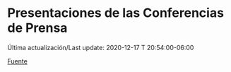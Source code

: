 # Presentaciones de las Conferencias de Prensa

Última actualización/Last update: 2020-12-17 T 20:54:00-06:00

 [Fuente](https://www.gob.mx/salud/documentos/presentaciones-de-las-conferencias-de-prensa)
